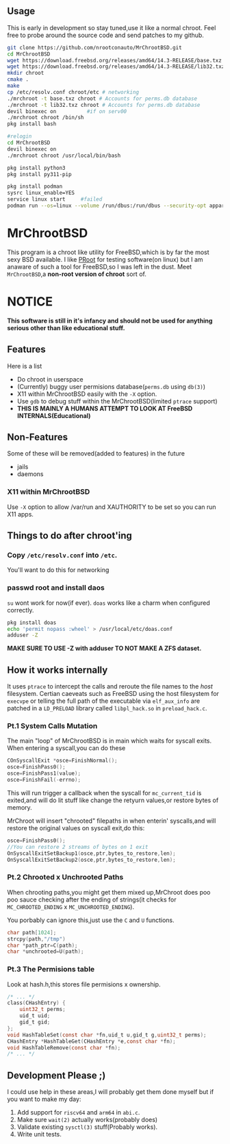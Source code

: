 ## Usage
This is early in development so stay tuned,use it like a normal chroot. Feel free to probe around the source code and send patches to my github.

```sh
git clone https://github.com/nrootconauto/MrChrootBSD.git
cd MrChrootBSD
wget https://download.freebsd.org/releases/amd64/14.3-RELEASE/base.txz
wget https://download.freebsd.org/releases/amd64/14.3-RELEASE/lib32.txz #Needed for gdb for some reason
mkdir chroot
cmake .
make
cp /etc/resolv.conf chroot/etc # networking
./mrchroot -t base.txz chroot # Accounts for perms.db database
./mrchroot -t lib32.txz chroot # Accounts for perms.db database
devil binexec on          #if on serv00
./mrchroot chroot /bin/sh
pkg install bash

#relogin
cd MrChrootBSD
devil binexec on
./mrchroot chroot /usr/local/bin/bash

pkg install python3
pkg install py311-pip

pkg install podman
sysrc linux_enable=YES
service linux start     #failed
podman run --os=linux --volume /run/dbus:/run/dbus --security-opt apparmor=unconfined --cap-add=SYS_PTRACE -it ubuntu:latest /bin/bash
``` 

# MrChrootBSD
  This program is a chroot like utility for FreeBSD,which is by far the most sexy BSD available. I like [PRoot](https://proot-me.github.io/) for testing software(on linux) but I am anaware of such a tool for FreeBSD,so I was left in the dust. Meet `MrChrootBSD`,a **non-root version of chroot** sort of.

# NOTICE

  **This software is still in it's infancy and should not be used for anything serious other than like educational stuff.**

## Features
  Here is a list
- Do chroot in userspace
- (Currently) buggy user permisions database(`perms.db` using `db(3)`)
- X11 within MrChrootBSD easily with the `-X` option.
- Use `gdb` to debug stuff within the MrChrootBSD(limited `ptrace` support)
- **THIS IS MAINLY A HUMANS ATTEMPT TO LOOK AT FreeBSD INTERNALS(Educational)**

## Non-Features
  Some of these will be removed(added to features) in the future
- jails
- daemons

### X11 within MrChrootBSD

  Use `-X` option to allow /var/run and XAUTHORITY to be set so you can run X11 apps.

## Things to do after chroot'ing

### Copy `/etc/resolv.conf` into `/etc`.

  You'll want to do this for networking

### passwd root and install daos
  `su` wont work for now(if ever). `doas` works like a charm when configured correctly.
  ```sh
  pkg install doas
  echo 'permit nopass :wheel' > /usr/local/etc/doas.conf
  adduser -Z
  ```
  **MAKE SURE TO USE -Z with adduser TO NOT MAKE A ZFS dataset.**
## How it works internally

  It uses `ptrace` to intercept the calls and reroute the file names to the *host* filesystem. Certian caeveats such as FreeBSD using the host filesystem for `execvpe` or telling the full path of the executable via `elf_aux_info`  are patched in a `LD_PRELOAD` library called `libpl_hack.so` in `preload_hack.c`.

### Pt.1 System Calls Mutation

  The main "loop" of MrChrootBSD is in main which waits for syscall exits. When entering a syscall,you can do these

```c
COnSyscallExit *osce=FinishNormal();
osce=FinishPass0();
osce=FinishPass1(value);
osce=FinishFail(-errno);
```

  This will run trigger a callback when the syscall for `mc_current_tid` is exited,and will do lit stuff like change the retyurn values,or restore bytes of memory.

  MrChroot will insert "chrooted" filepaths in when enterin' syscalls,and will restore the original values on syscall exit,do this:

```c
osce=FinishPass0();
//You can restore 2 streams of bytes on 1 exit
OnSyscallExitSetBackup1(osce,ptr,bytes_to_restore,len);
OnSyscallExitSetBackup2(osce,ptr,bytes_to_restore,len);
```

### Pt.2 Chrooted x Unchrooted Paths

  When chrooting paths,you might get them mixed up,MrChroot does poo poo sauce checking after the ending of strings(it checks for `MC_CHROOTED_ENDING` x `MC_UNCHROOTED_ENDING`).

  You porbably can ignore this,just use the `C` and `U` functions.

```c
char path[1024];
strcpy(path,"/tmp")
char *path_ptr=C(path);
char *unchrooted=U(path);
```

### Pt.3 The Permisions table

  Look at hash.h,this stores file permisions x ownership.

```c
/* ... */
class(CHashEntry) {
	uint32_t perms;
	uid_t uid;
	gid_t gid;
};
void HashTableSet(const char *fn,uid_t u,gid_t g,uint32_t perms);
CHashEntry *HashTableGet(CHashEntry *e,const char *fn);
void HashTableRemove(const char *fn);
/* ... */
```

## Development Please ;)
I could use help in these areas,I will probably get them done myself but if you want to make my day:

 1. Add support for `riscv64` and `arm64` in `abi.c`.
 2. Make sure `wait(2)` actually works(probably does)
 3. Validate existing `sysctl(3)` stuff(Probably works).
 4. Write unit tests.
